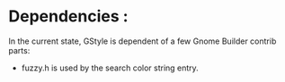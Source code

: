 # Dependencies :

In the current state, GStyle is dependent of a few Gnome Builder contrib parts:
  - fuzzy.h is used by the search color string entry.

